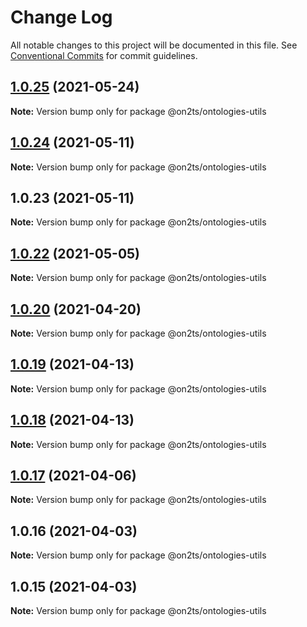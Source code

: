# Change Log

All notable changes to this project will be documented in this file.
See [Conventional Commits](https://conventionalcommits.org) for commit guidelines.

## [1.0.25](https://github.com/on2ts/ontologies/compare/v1.0.24...v1.0.25) (2021-05-24)

**Note:** Version bump only for package @on2ts/ontologies-utils





## [1.0.24](https://github.com/on2ts/ontologies/compare/v1.0.22...v1.0.24) (2021-05-11)

**Note:** Version bump only for package @on2ts/ontologies-utils





## 1.0.23 (2021-05-11)

**Note:** Version bump only for package @on2ts/ontologies-utils





## [1.0.22](https://github.com/on2ts/ontologies/compare/v1.0.21...v1.0.22) (2021-05-05)

**Note:** Version bump only for package @on2ts/ontologies-utils





## [1.0.20](https://github.com/on2ts/ontologies/compare/v1.0.19...v1.0.20) (2021-04-20)

**Note:** Version bump only for package @on2ts/ontologies-utils





## [1.0.19](https://github.com/on2ts/ontologies/compare/v1.0.17...v1.0.19) (2021-04-13)

**Note:** Version bump only for package @on2ts/ontologies-utils





## [1.0.18](https://github.com/on2ts/ontologies/compare/v1.0.17...v1.0.18) (2021-04-13)

**Note:** Version bump only for package @on2ts/ontologies-utils





## [1.0.17](https://github.com/on2ts/ontologies/compare/v1.0.16...v1.0.17) (2021-04-06)

**Note:** Version bump only for package @on2ts/ontologies-utils





## 1.0.16 (2021-04-03)

**Note:** Version bump only for package @on2ts/ontologies-utils





## 1.0.15 (2021-04-03)

**Note:** Version bump only for package @on2ts/ontologies-utils
